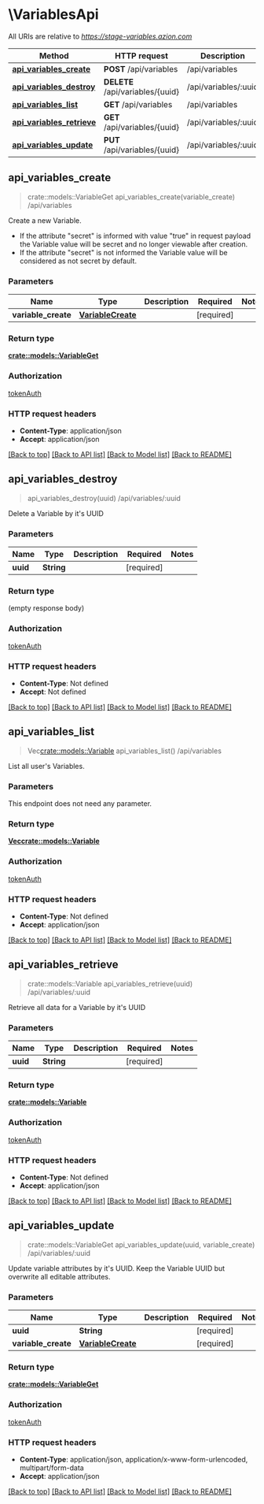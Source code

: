 # \VariablesApi

All URIs are relative to *https://stage-variables.azion.com*

Method | HTTP request | Description
------------- | ------------- | -------------
[**api_variables_create**](VariablesApi.md#api_variables_create) | **POST** /api/variables | /api/variables
[**api_variables_destroy**](VariablesApi.md#api_variables_destroy) | **DELETE** /api/variables/{uuid} | /api/variables/:uuid
[**api_variables_list**](VariablesApi.md#api_variables_list) | **GET** /api/variables | /api/variables
[**api_variables_retrieve**](VariablesApi.md#api_variables_retrieve) | **GET** /api/variables/{uuid} | /api/variables/:uuid
[**api_variables_update**](VariablesApi.md#api_variables_update) | **PUT** /api/variables/{uuid} | /api/variables/:uuid



## api_variables_create

> crate::models::VariableGet api_variables_create(variable_create)
/api/variables

Create a new Variable. <br><ul><li>If the attribute \"secret\" is informed with value \"true\" in request payload the Variable value will be secret and no longer viewable after creation.</li><li>If the attribute \"secret\" is not informed the Variable value will be considered as not secret by default.</li></ul>

### Parameters


Name | Type | Description  | Required | Notes
------------- | ------------- | ------------- | ------------- | -------------
**variable_create** | [**VariableCreate**](VariableCreate.md) |  | [required] |

### Return type

[**crate::models::VariableGet**](VariableGet.md)

### Authorization

[tokenAuth](../README.md#tokenAuth)

### HTTP request headers

- **Content-Type**: application/json
- **Accept**: application/json

[[Back to top]](#) [[Back to API list]](../README.md#documentation-for-api-endpoints) [[Back to Model list]](../README.md#documentation-for-models) [[Back to README]](../README.md)


## api_variables_destroy

> api_variables_destroy(uuid)
/api/variables/:uuid

Delete a Variable by it's UUID

### Parameters


Name | Type | Description  | Required | Notes
------------- | ------------- | ------------- | ------------- | -------------
**uuid** | **String** |  | [required] |

### Return type

 (empty response body)

### Authorization

[tokenAuth](../README.md#tokenAuth)

### HTTP request headers

- **Content-Type**: Not defined
- **Accept**: Not defined

[[Back to top]](#) [[Back to API list]](../README.md#documentation-for-api-endpoints) [[Back to Model list]](../README.md#documentation-for-models) [[Back to README]](../README.md)


## api_variables_list

> Vec<crate::models::Variable> api_variables_list()
/api/variables

List all user's Variables.

### Parameters

This endpoint does not need any parameter.

### Return type

[**Vec<crate::models::Variable>**](Variable.md)

### Authorization

[tokenAuth](../README.md#tokenAuth)

### HTTP request headers

- **Content-Type**: Not defined
- **Accept**: application/json

[[Back to top]](#) [[Back to API list]](../README.md#documentation-for-api-endpoints) [[Back to Model list]](../README.md#documentation-for-models) [[Back to README]](../README.md)


## api_variables_retrieve

> crate::models::Variable api_variables_retrieve(uuid)
/api/variables/:uuid

Retrieve all data for a Variable by it's UUID

### Parameters


Name | Type | Description  | Required | Notes
------------- | ------------- | ------------- | ------------- | -------------
**uuid** | **String** |  | [required] |

### Return type

[**crate::models::Variable**](Variable.md)

### Authorization

[tokenAuth](../README.md#tokenAuth)

### HTTP request headers

- **Content-Type**: Not defined
- **Accept**: application/json

[[Back to top]](#) [[Back to API list]](../README.md#documentation-for-api-endpoints) [[Back to Model list]](../README.md#documentation-for-models) [[Back to README]](../README.md)


## api_variables_update

> crate::models::VariableGet api_variables_update(uuid, variable_create)
/api/variables/:uuid

Update variable attributes by it's UUID. Keep the Variable UUID but overwrite all editable attributes.

### Parameters


Name | Type | Description  | Required | Notes
------------- | ------------- | ------------- | ------------- | -------------
**uuid** | **String** |  | [required] |
**variable_create** | [**VariableCreate**](VariableCreate.md) |  | [required] |

### Return type

[**crate::models::VariableGet**](VariableGet.md)

### Authorization

[tokenAuth](../README.md#tokenAuth)

### HTTP request headers

- **Content-Type**: application/json, application/x-www-form-urlencoded, multipart/form-data
- **Accept**: application/json

[[Back to top]](#) [[Back to API list]](../README.md#documentation-for-api-endpoints) [[Back to Model list]](../README.md#documentation-for-models) [[Back to README]](../README.md)

